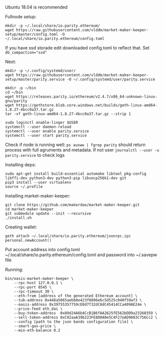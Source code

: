 Ubuntu 18.04 is recommended

Fullnode setup:
```
mkdir -p ~/.local/share/io.parity.ethereum/
wget https://raw.githubusercontent.com/vlddm/market-maker-keeper-setup/master/config.toml -O ~/.local/share/io.parity.ethereum/config.toml
```
If you have ssd storade edit downloaded config.toml to reflect that.
Set `db_compaction="ssd"`

Next:
```
mkdir -p ~/.config/systemd/user/
wget https://raw.githubusercontent.com/vlddm/market-maker-keeper-setup/master/parity.service -O ~/.config/systemd/user/parity.service

mkdir -p ~/bin
cd ~/bin
wget https://releases.parity.io/ethereum/v2.4.7/x86_64-unknown-linux-gnu/parity
wget https://gethstore.blob.core.windows.net/builds/geth-linux-amd64-1.8.27-4bcc0a37.tar.gz
tar -xf geth-linux-amd64-1.8.27-4bcc0a37.tar.gz --strip 1

sudo loginctl enable-linger $USER
systemctl --user daemon-reload
systemctl --user enable parity.service
systemctl --user start parity.service
```
Check if node is running well: 
`ps auxww | fgrep parity` should return process with full agruments and metadata.
If not user `journalctl --user -u parity.service` to check logs


Installing deps:
```
sudo apt-get install build-essential automake libtool pkg-config libffi-dev python3-dev python3-pip libsecp256k1-dev git
pip3 install --user virtualenv
source ~/.profile
```

Installing market-maker-keeper:
```
git clone https://github.com/makerdao/market-maker-keeper.git
cd market-maker-keeper
git submodule update --init --recursive
./install.sh
```

Creating wallet:
```
geth attach ~/.local/share/io.parity.ethereum/jsonrpc.ipc
personal.newAccount()
```

Put account address into config.toml ~/.local/share/io.parity.ethereum/config.toml and password into ~/.savepw file

Running:
```
bin/oasis-market-maker-keeper \
    --rpc-host 127.0.0.1 \
    --rpc-port 8545 \
    --rpc-timeout 30 \
    --eth-from [address of the generated Ethereum account] \
    --tub-address 0x448a5065aebb8e423f0896e6c5d525c040f59af3 \
    --oasis-address 0x39755357759cE0d7f32dC8dC45414CCa409AE24e \
    --price-feed eth_dai \
    --buy-token-address  0x89d24A6b4CcB1B6fAA2625fE562bDD9a23260359 \
    --sell-token-address 0xC02aaA39b223FE8D0A0e5C4F27eAD9083C756Cc2 \
    --config [path to the json bands configuration file] \
    --smart-gas-price \
    --min-eth-balance 0.2
```
